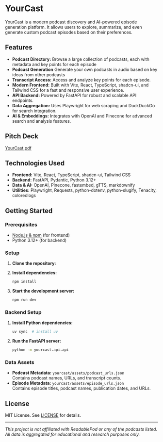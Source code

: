 # YourCast

YourCast is a modern podcast discovery and AI-powered episode generation platform. It allows users to explore, summarize, and even generate custom podcast episodes based on their preferences.

## Features
- **Podcast Directory:** Browse a large collection of podcasts, each with metadata and key points for each episode
- **Podcast Generation** Generate your own podcasts in audio based on key ideas from other podcasts 
- **Transcript Access:** Access and analyze key points for each episode.
- **Modern Frontend:** Built with Vite, React, TypeScript, shadcn-ui, and Tailwind CSS for a fast and responsive user experience.
- **API Backend:** Powered by FastAPI for robust and scalable API endpoints.
- **Data Aggregation:** Uses Playwright for web scraping and DuckDuckGo for search integration.
- **AI & Embeddings:** Integrates with OpenAI and Pinecone for advanced search and analysis features.

## Pitch Deck 
[YourCast.pdf](YourCast.pdf)

## Technologies Used

- **Frontend:** Vite, React, TypeScript, shadcn-ui, Tailwind CSS
- **Backend:** FastAPI, Pydantic, Python 3.12+
- **Data & AI:** OpenAI, Pinecone, fastembed, gTTS, markdownify
- **Utilities:** Playwright, Requests, python-dotenv, python-slugify, Tenacity, coloredlogs

## Getting Started

### Prerequisites

- [Node.js & npm](https://github.com/nvm-sh/nvm#installing-and-updating) (for frontend)
- Python 3.12+ (for backend)

### Setup

1. **Clone the repository:**


2. **Install dependencies:**
    ```sh
    npm install 
    ```

3. **Start the development server:**
    ```sh
    npm run dev
    ```

### Backend Setup

1. **Install Python dependencies:**
    ```sh
    uv sync  # install uv
    ```

2. **Run the FastAPI server:**
    ```sh
    python -m yourcast.api.api     
    ```

### Data Assets

- **Podcast Metadata:** `yourcast/assets/podcast_urls.json`  
  Contains podcast names, URLs, and transcript counts.
- **Episode Metadata:** `yourcast/assets/episode_urls.json`  
  Contains episode titles, podcast names, publication dates, and URLs.

## License

MIT License. See [LICENSE](LICENSE) for details.

---

*This project is not affiliated with ReadablePod or any of the podcasts listed. All data is aggregated for educational and research purposes only.*
